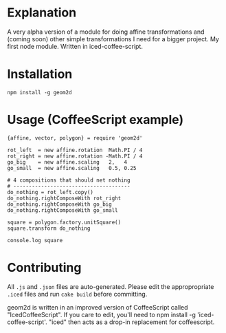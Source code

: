 
Explanation
============
A very alpha version of a module for doing affine transformations and (coming soon) other simple transformations
I need for a bigger project. My first node module. Written in iced-coffee-script.

Installation
============
```
npm install -g geom2d
```

Usage (CoffeeScript example)
============================
```
{affine, vector, polygon} = require 'geom2d'

rot_left  = new affine.rotation  Math.PI / 4
rot_right = new affine.rotation -Math.PI / 4
go_big    = new affine.scaling   2,   4
go_small  = new affine.scaling   0.5, 0.25

# 4 compositions that should net nothing
# --------------------------------------
do_nothing = rot_left.copy()
do_nothing.rightComposeWith rot_right
do_nothing.rightComposeWith go_big
do_nothing.rightComposeWith go_small

square = polygon.factory.unitSquare()
square.transform do_nothing

console.log square
```


Contributing
============
All `.js` and `.json` files are auto-generated. Please edit the appropropriate `.iced` files and run `cake build` before committing.

geom2d is written in an improved version of CoffeeScript called "IcedCoffeeScript". If you care to edit, you'll need to npm install -g 'iced-coffee-script'. "iced" then acts as a drop-in replacement for coffeescript.


